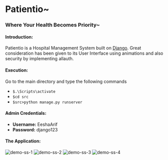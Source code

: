 # Patientio~
### Where Your Health Becomes Priority~
#### Introduction:
Patientio is a Hospital Management System built on [Django](https://www.djangoproject.com/). Great consideration has been given to its User Interface using animations and also security by implementing allauth. 

#### Execution:
Go to the main directory and type the following commands 
* `$.\Scripts\activate`
* `$cd src`
* `$src>python manage.py runserver`

#### Admin Credentials:
- __Username:__ EeshaArif
- __Password:__ django123

#### The Application:


![demo-ss-1](https://github.com/EeshaArif/Patientio/blob/master/Screenshot%20(263).png)
![demo-ss-2](https://github.com/EeshaArif/Patientio/blob/master/Screenshot%20(264).png)
![demo-ss-3](https://github.com/EeshaArif/Patientio/blob/master/Screenshot%20(266).png)
![demo-ss-4](https://github.com/EeshaArif/Patientio/blob/master/Screenshot%20(267).png)
